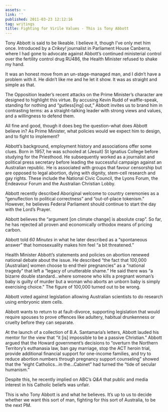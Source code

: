 ```yaml
---
assets: ~
link: ''
published: 2011-03-23 12:12:16
tag: writings
title: Fighting for Virile Values - This is Tony Abbott
---
```

Tony Abbott is said to be likeable. I believe it, though I’ve only met
him once. Introduced by a *Crikey!* journalist in Parliament House
Canberra, where I had gone to advocate against Abbott’s continued
ministerial control over the fertility control drug RU486, the Health
Minister refused to shake my hand.

It was an honest move from an un-stage-managed man, and I didn’t have a
problem with it. He didn’t like me and he let it show. It was as
straight and simple as that.

The Opposition leader’s recent attacks on the Prime Minister’s character
are designed to highlight this virtue. By accusing Kevin Rudd of
waffle-speak, standing for nothing and “gutless[ing] out,” Abbott
invites us to brand him in contrasting terms: as a straight-talking
leader with strong views and values, and a willingness to defend them.

All fine and good, though it does beg the question-what does Abbott
believe in? As Prime Minister, what policies would we expect him to
design, and to fight to implement?

Abbott’s background, employment history and associations offer some
clues. Born in 1957, he was schooled at (Jesuit) St Ignatius College
before studying for the Priesthood. He subsequently worked as a
journalist and political press secretary before leading the successful
campaign against an Australian republic. He is associated with groups
that favour censorship but are opposed to legal abortion, dying with
dignity, stem-cell research and gay rights. These include the National
Civic Council, the Lyons Forum, the Endeavour Forum and the Australian
Christian Lobby.

Abbott recently described Aboriginal welcome to country ceremonies as a
“genuflection to political correctness” and “out-of-place tokenism.”
However, he believes Federal Parliament should continue to start the day
with the Lord’s Prayer.

Abbott believes the “argument [on climate change] is absolute crap”. So
far, he has rejected all proven and economically orthodox means of
pricing carbon.

Abbott told *60 Minutes* in what he later described as a “spontaneous
answer” that homosexuality makes him feel “a bit threatened.”

Health Minister Abbott’s statements and policies on abortion renewed
national debate about the issue. He described “the fact that 100,000
[Australian] women choose to end their pregnancies” as a “national
tragedy” that left a “legacy of unutterable shame.” He said there was “a
bizarre double standard…where someone who kills a pregnant woman’s baby
is guilty of murder but a woman who aborts an unborn baby is simply
exercising choice.” The figure of 100,000 turned out to be wrong.

Abbott voted against legislation allowing Australian scientists to do
research using embryonic stem cells.

Abbott wants to return to at fault-divorce, supporting legislation that
would require spouses to prove offences like adultery, habitual
drunkenness or cruelty before they can separate.

At the launch of a collection of B.A. Santamaria’s letters, Abbott
lauded his mentor for the view that “it [is] impossible to be a passive
Christian.” Abbott argued that the Howard government’s decisions to
“overturn the Northern Territory’s euthanasia law, ban gay marriage,
stop the ACT heroin trial, provide additional financial support for
one-income families, and try to reduce abortion numbers through
pregnancy support counseling” showed that the “eight Catholics…in
the…Cabinet” had turned the “tide of secular humanism.”

Despite this, he recently implied on ABC’s *Q&A* that public and media
interest in his Catholic beliefs was unfair.

This is who Tony Abbott is and what he believes. It’s up to us to decide
whether we want this sort of man, fighting for this sort of Australia,
to be the next PM.
